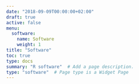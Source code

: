 ```yaml
---
date: "2018-09-09T00:00:00+02:00"
draft: true
active: false
menu:
  software:
    name: Software
    weight: 1
title: "Software"
toc: true
type: docs
summary: "R software"  # Add a page description.
type: "software"  # Page type is a Widget Page
---
```



